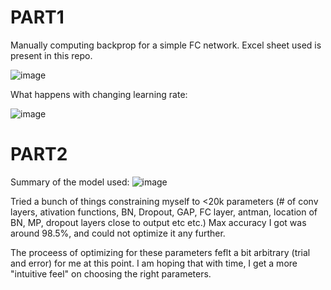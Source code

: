 # PART1

Manually computing backprop for a simple FC network. Excel sheet used is present in this repo.

![image](https://github.com/ravikshaga/ERAV2/assets/160829147/af2c421a-4bc8-4d8d-8d0c-d97784e92d1c)


What happens with changing learning rate:

![image](https://github.com/ravikshaga/ERAV2/assets/160829147/2242f035-bc45-4535-ad67-9bbf50bd956d)



# PART2

Summary of the model used:
![image](https://github.com/ravikshaga/ERAV2/assets/160829147/b590b122-396e-40ec-bd32-42f93609fe80)


Tried a bunch of things constraining myself to <20k parameters (# of conv layers, ativation functions, BN, Dropout, GAP, FC layer, antman, location of BN, MP, dropout layers close to output etc etc.)
Max accuracy I got was around 98.5%, and could not optimize it any further.

The proceess of optimizing for these parameters feflt a bit arbitrary (trial and error) for me at this point. 
I am hoping that with time, I get a more "intuitive feel" on choosing the right parameters.
